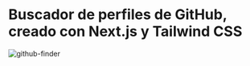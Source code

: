 # Buscador de perfiles de GitHub, creado con Next.js y Tailwind CSS
![github-finder](https://github.com/Esteban-Montecinos/github-profile/assets/81337401/a844fa14-f8d0-45b8-bf04-3ee63788b509)
